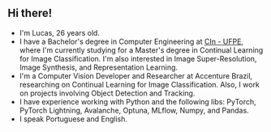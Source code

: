 ## Hi there! 

- I'm Lucas, 26 years old.
- I have a Bachelor's degree in Computer Engineering at [CIn - UFPE](https://cin.ufpe.br), where I'm currently studying for a Master's degree in Continual Learning for Image Classification. I'm also interested in Image Super-Resolution, Image Synthesis, and Representation Learning.
- I'm a Computer Vision Developer and Researcher at Accenture Brazil, researching on Continual Learning for Image Classification. Also, I work on projects involving Object Detection and Tracking.
- I have experience working with Python and the following libs: PyTorch, PyTorch Lightning, Avalanche, Optuna, MLflow, Numpy, and Pandas.
- I speak Portuguese and English.
